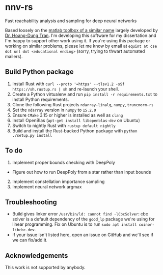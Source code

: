 nnv-rs
======

Fast reachability analysis and sampling for deep neural networks

Based loosely on the [matlab toolbox of a similar name](https://github.com/verivital/nnv) largely developed by [Dr. Hoang-Dung Tran](https://scholar.google.com/citations?user=_RzS3uMAAAAJ). I'm developing this software for my dissertation and I'm happy to support other work using it. If you're using this package or working on similar problems, please let me know by email at `equint at cse dot unl dot <educational ending>` (sorry, trying to thwart automated mailers).

Build Python package
--------------------

1. Install Rust with `curl --proto '=https' --tlsv1.2 -sSf https://sh.rustup.rs | sh` and re-launch your shell.
2. Create a Python virtualenv and run `pip install -r requirements.txt` to install Python requirements.
3. Clone the following Rust projects `ndarray-linalg`, `numpy`, `truncnorm-rs`
4. Set the `ndarray` version in `numpy` to `15.2.0`
5. Ensure `CMake` 3.15 or higher is installed as well as `clang`
6. Install OpenBlas (`apt-get install libopenblas-dev` on Ubuntu)
6. Switch to nightly Rust with `rustup default nightly`
7. Build and install the Rust-backed Python package with `python ./setup.py install`

To do
-----
1. Implement proper bounds checking with DeepPoly
  - Figure out how to run DeepPoly from a star rather than input bounds
2. Implement constellation importance sampling
3. Implement neural network argmax

Troubleshooting
---------------

- Build gives linker error `/usr/bin/ld: cannot find -lCbcSolver`: cbc solver is a default dependency of the `good_lp` package we're using for linear programming. Fix on Ubuntu is to run `sudo apt install coinor-libcbc-dev`.
- If your issue isn't listed here, open an issue on GitHub and we'll see if we can fix/add it.

Acknowledgements
----------------

This work is not supported by anybody.